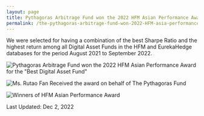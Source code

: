 ```yaml
---
layout: page
title: Pythagoras Arbitrage Fund won the 2022 HFM Asian Performance Award for the "Best Digital Asset Fund"
permalink: /the-pythagoras-arbitrage-fund-won-2022-HFM-asia-performance-award/
---
```


We were selected for having a combination of the best Sharpe Ratio and the highest return among all Digital Asset Funds in the HFM and EurekaHedge databases for the period August 2021 to September 2022.

![Pythagoras Arbitrage Fund won the 2022 HFM Asian Performance Award for the "Best Digital Asset Fund"](/assets/img/hmf2022_award/2022_HFM_award3.png)

![Ms. Rutao Fan Received the award on behalf of The Pythagoras Fund](/assets/img/hmf2022_award/2022_HFM_award1.jpg)

![Winners of HFM Asian Performance Award](/assets/img/hmf2022_award/2022_HFM_award2.jpg)

Last Updated: Dec 2, 2022